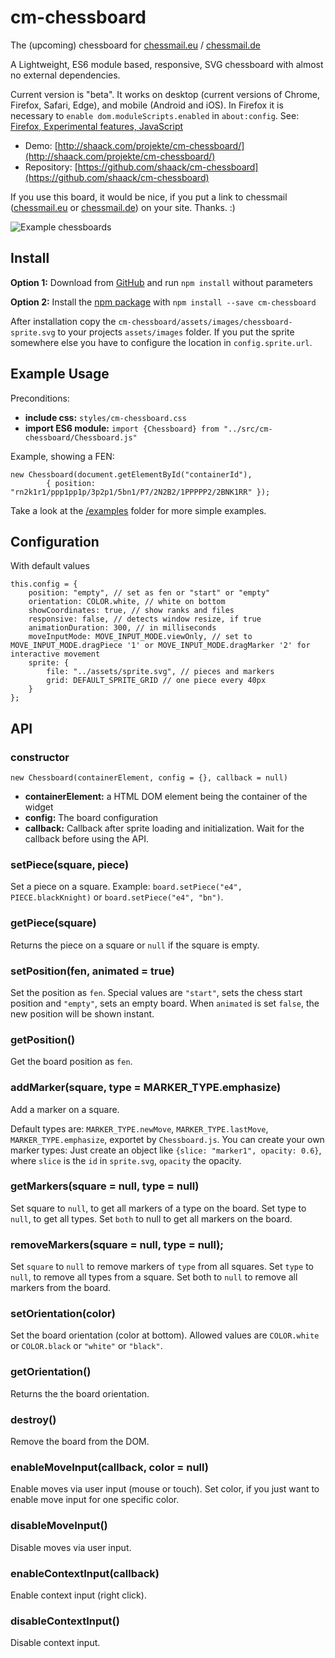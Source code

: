 # cm-chessboard

The (upcoming) chessboard for [chessmail.eu](https://www.chessmail.eu) / [chessmail.de](https://www.chessmail.de)

A Lightweight, ES6 module based, responsive, SVG chessboard with almost no external dependencies.

Current version is "beta". It works on desktop (current versions of Chrome, Firefox, Safari, Edge), 
and mobile (Android and iOS). In Firefox it is necessary to `enable dom.moduleScripts.enabled` in `about:config`.
See: [Firefox, Experimental features, JavaScript](https://developer.mozilla.org/en-US/Firefox/Experimental_features#JavaScript)

- Demo: [http://shaack.com/projekte/cm-chessboard/](http://shaack.com/projekte/cm-chessboard/)
- Repository: [https://github.com/shaack/cm-chessboard](https://github.com/shaack/cm-chessboard)

If you use this board, it would be nice, if you put a link to chessmail ([chessmail.eu](https://www.chessmail.eu) or [chessmail.de](https://www.chessmail.de)) on your site. Thanks. :)

![Example chessboards](http://shaack.com/projekte/assets/img/example_chessboards.png)

## Install

**Option 1:** Download from [GitHub](https://github.com/shaack/cm-chessboard) and run `npm install` without parameters

**Option 2:** Install the [npm package](https://www.npmjs.com/package/cm-chessboard) with `npm install --save cm-chessboard`

After installation copy the `cm-chessboard/assets/images/chessboard-sprite.svg` to your projects `assets/images` folder.
If you put the sprite somewhere else you have to configure the location in `config.sprite.url`.

## Example Usage

Preconditions:

- **include css:** `styles/cm-chessboard.css`
- **import ES6 module:** `import {Chessboard} from "../src/cm-chessboard/Chessboard.js"`

Example, showing a FEN:
```
new Chessboard(document.getElementById("containerId"), 
        { position: "rn2k1r1/ppp1pp1p/3p2p1/5bn1/P7/2N2B2/1PPPPP2/2BNK1RR" });
```
Take a look at the [/examples](https://github.com/shaack/cm-chessboard/tree/master/examples) folder for more simple examples.

## Configuration

With default values
```
this.config = {
    position: "empty", // set as fen or "start" or "empty"
    orientation: COLOR.white, // white on bottom
    showCoordinates: true, // show ranks and files
    responsive: false, // detects window resize, if true
    animationDuration: 300, // in milliseconds
    moveInputMode: MOVE_INPUT_MODE.viewOnly, // set to MOVE_INPUT_MODE.dragPiece '1' or MOVE_INPUT_MODE.dragMarker '2' for interactive movement
    sprite: {
        file: "../assets/sprite.svg", // pieces and markers
        grid: DEFAULT_SPRITE_GRID // one piece every 40px
    }
};
```  

## API

### constructor

`new Chessboard(containerElement, config = {}, callback = null)`

- **containerElement:** a HTML DOM element being the container of the widget
- **config:** The board configuration
- **callback:** Callback after sprite loading and initialization. Wait for the callback before using the API. 

### setPiece(square, piece)

Set a piece on a square. Example: `board.setPiece("e4", PIECE.blackKnight)` or
`board.setPiece("e4", "bn")`.

### getPiece(square)

Returns the piece on a square or `null` if the square is empty.

### setPosition(fen, animated = true)

Set the position as `fen`. Special values are `"start"`, sets the chess start position and 
`"empty"`, sets an empty board. When `animated` is set `false`, the new position will be 
shown instant.

### getPosition()

Get the board position as `fen`.

### addMarker(square, type = MARKER_TYPE.emphasize)

Add a marker on a square.

Default types are: `MARKER_TYPE.newMove`, `MARKER_TYPE.lastMove`, `MARKER_TYPE.emphasize`,
exportet by `Chessboard.js`. You can create your own marker types: Just create an object like 
`{slice: "marker1", opacity: 0.6}`, where `slice` is the `id` in `sprite.svg`, `opacity` the opacity.

### getMarkers(square = null, type = null)

Set square to `null`, to get all markers of a type on the board. Set type to `null`, to get all types.
Set `both` to null to get all markers on the board.

### removeMarkers(square = null, type = null);

Set `square` to `null` to remove markers of `type` from all squares.
Set `type` to `null`, to remove all types from a square. 
Set both to `null` to remove all markers from the board.

### setOrientation(color)

Set the board orientation (color at bottom). Allowed values are `COLOR.white` or `COLOR.black` 
or `"white"` or `"black"`.

### getOrientation()

Returns the the board orientation. 

### destroy()

Remove the board from the DOM.

### enableMoveInput(callback, color = null)

Enable moves via user input (mouse or touch). Set color, if you just want to enable move input for one specific color. 

### disableMoveInput()

Disable moves via user input.

### enableContextInput(callback)

Enable context input (right click).

### disableContextInput()

Disable context input.
